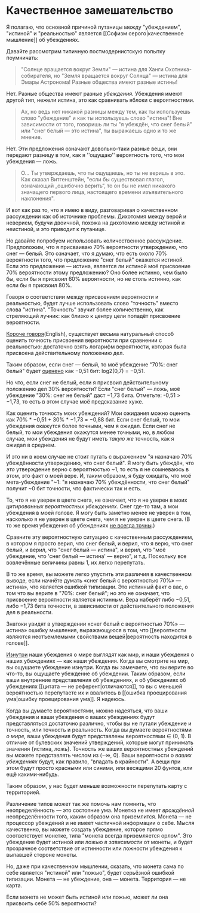 # Качественное замешательство
Я полагаю, что основной причиной путаницы между "убеждением", "истиной" и "реальностью" является [[Софизм серого|качественное мышление]] об убеждениях.


Давайте рассмотрим типичную постмодернистскую попытку поумничать:
<blockquote>"Солнце вращается вокруг Земли" — истина для Ханги Охотника-собирателя, но "Земля вращается вокруг Солнца" — истина для Эмары Астронома! Разные общества имеют разные истины!</blockquote>

Нет. Разные общества имеют разные *убеждения.* Убеждения имеют другой тип, нежели истина, это как сравнивать яблоки с вероятностями.
<blockquote>Ах, но ведь нет никакой разницы между тем, как ты используешь слово "убеждение" и как ты используешь слово "истина"! Вне зависимости от того, говоришь ли ты "я убеждён, что снег белый" или "снег белый — это истина", ты выражаешь одно и то же мнение.</blockquote>

Нет. Эти предложения означают довольно-таки разные вещи, они передают разницу в том, как я ''ощущаю'' вероятность того, что мои убеждения — ложь.

<blockquote>О... Ты утверждаешь, что ты ощущаешь, но ты не веришь в это. Как сказал Витгенштейн, "если бы существовал глагол, означающий „ошибочно верить“, то он бы не имел никакого значащего первого лица, настоящего времени изъявительного наклонения". </blockquote>

И вот как раз то, что я имею в виду, разговаривая о качественном рассуждении как об источнике проблемы. Дихотомия между верой и неверием, будучи двоичной, похожа на дихотомию между истиной и неистиной, и это приводит к путанице.

Но давайте попробуем использовать количественное рассуждение. Предположим, что я присваиваю 70% вероятности утверждению, что снег — белый. Это означает, что я думаю, что есть около 70% вероятности того, что предложение "снег белый" окажется истиной. Если это предложение — истина, является ли истиной моё присвоение 70% вероятности этому предложению? Оно более истинно, чем было бы, если бы я присвоил 60% вероятности, но не столь истинно, как если бы я присвоил 80%.

Говоря о соответствии между присвоением вероятности и реальностью, будет лучше использовать слово "точность" вместо слова "истина". "Точность" звучит более количественно, как стреляющий лучник: как близко к центру цели попадёт присвоение вероятности.

[Короче говоря](http://yudkowsky.net/rational/technical/)(English), существует весьма натуральный способ оценить точность присвоения вероятности при сравнении с реальностью: достаточно взять логарифм вероятности, которая была присвоена действительному положению дел.

Таким образом, если снег — белый, то моё убеждение "70%: снег белый" будет [оценено](http://yudkowsky.net/rational/technical/) как −0\,51 бит: log2(0\,7) = −0\,51.

Но что, если снег не белый, если я присвоил действительному положению дел 30% вероятности? Если "снег белый" — ложь, моё убеждение "30%: снег не белый" даст −1\,73 бита. Отметьте: -0\,51 > −1\,73, то есть в этом случае моё предсказание хуже.

Как оценить точность моих убеждений? Мои ожидания можно оценить как 70% * −0\,51 + 30% * −1\,73 = −0\,88 бит. Если снег белый, то мои убеждения окажутся более точными, чем я ожидал. Если снег не белый, то мои убеждения окажутся менее точными, но, в любом случае, мои убеждения не будут иметь *такую же* точность, как я ожидал в среднем.

И это ни в коем случае не стоит путать с выражением "я назначаю 70% убеждённости утверждению, что снег белый". Я могу быть убеждён, что *это* утверждение верно с вероятностью ~1, то есть я не сомневаюсь в этом, это факт о моей вере. И, таким образом, я буду ожидать, что моё мета-убеждение "~1: "я назначаю 70% убеждённости, что снег белый" получит ~0 бит точности, что фактически так и есть.

То, что я не уверен в цвете снега, не означает, что я не уверен в моих *цитированных вероятностных убеждениях*. Снег где-то там, а мои убеждения в моей голове. Я могу быть заметно менее не уверен в том, насколько я не уверен в цвете снега, чем я не уверен в цвете снега. (В то же время убеждения об убеждениях [не всегда точны](http://lesswrong.ru/w/%D0%92%D0%B5%D1%80%D0%B0_%D0%B2_%D1%83%D0%B1%D0%B5%D0%B6%D0%B4%D0%B5%D0%BD%D0%B8%D1%8F).)

Сравните эту вероятностную ситуацию с качественным рассуждением, в котором я просто верил, что снег белый, и верил, что я верю, что снег белый, и верил, что "снег белый — истина", и верил, что "моё убеждение, что 'снег белый — истина' — верно", и т.д. Поскольку все вовлечённые величины равны 1, их легко перепутать.

В то же время, вы можете легко упустить эти различия в качественном выводе, если начнёте думать «снег белый с вероятностью 70%» — истина», что является ошибкой типизации. Это истинный факт о вас, о том что вы верите в "70%: снег белый"; но это не означает, что присвоение вероятности является истинным. Вера наберёт либо −0\,51, либо −1\,73 бита точности, в зависимости от действительного положения дел в реальности.

Знатоки увидят в утверждении «снег белый с вероятностью 70%» — истина» ошибку мышления, выражающуюся в том, что [[вероятности являются неотъемлемыми свойствами вещей|вероятность находится в голове]].

[Изнутри](http://lesswrong.com/lw/no/how_an_algorithm_feels_from_inside/) наши убеждения о мире выглядят как мир, и наши убеждения о наших убеждениях — как наши убеждения. Когда вы смотрите на мир, вы ощущаете убеждение изнутри. Когда вы замечаете, что вы верите во что-то, вы ощущаете убеждение об убеждении. Таким образом, если ваши внутренние представления об убеждениях, и об убеждениях об убеждениях [[цитата — не референт|отличаются]], то вы с меньшей вероятностью перепутаете их и ввалитесь в [[ошибка проецирования ума|ошибку проецирования ума]]. Я надеюсь.

Когда вы думаете вероятностями, можно надеяться, что ваши убеждения и ваши убеждения о ваших убеждениях будут представляться достаточно различно, чтобы вы не путали убеждение и точность, или точность и реальность. Когда вы думаете вероятностями *о мире,* ваши убеждения будут представлены вероятностями ∈ (0, 1). В отличие от булевских значений утверждений, которые могут принимать значения {истина, ложь}. Точность же ваших вероятностных убеждений вы можете представлять числом из (−∞, 0). Ваши вероятности о *ваших убеждениях* будут, как правило, "впадать в крайности". А вещи при этом будут просто красными или синими, или весящими 20 фунтов, или ещё какими-нибудь.

Таким образом, у нас будет меньше возможности перепутать карту с территорией.

Различение типов может так же помочь нам помнить, что неопределённость — это состояние ума. Монетка не имеет *врождённой* неопределённости того, каким образом она приземлится. Монета — не процессор убеждений и не имеет частичной информации о себе. Мысля качественно, вы можете создать убеждение, которое прямо соответствует монетке, типа "монета всегда приземляется орлом". Это убеждение будет истиной или ложью *в зависимости* от монеты, и будет прозрачное соответствие от истинности или ложности убеждения к выпавшей стороне монеты.

Но, даже при качественном мышлении, сказать, что монета сама по себе является "истиной" или "ложью", будет серьёзной ошибкой типизации. Монета — не убеждение, она — монета. Территория — не карта.

Если монета не может быть истиной или ложью, может ли она присвоить себе 50% вероятности?


